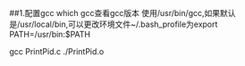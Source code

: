 ##1.配置gcc
which gcc查看gcc版本
使用/usr/bin/gcc,如果默认是/usr/local/bin,可以更改环境文件~/.bash_profile为export PATH=/usr/bin:$PATH

gcc PrintPid.c
./PrintPid.o

